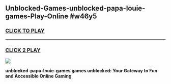 
## Unblocked-Games-unblocked-papa-louie-games-Play-Online #w46y5
<h3>
<a href="https://news.freeplayer.one?title=unblocked-papa-louie-games&ref=3">CLICK TO PLAY</a></h3>
<hr>

<h3>
<a href="https://news.freeplayer.one?title=unblocked-papa-louie-games&ref=3">CLICK 2 PLAY</a>
  
</h3>

<a href="https://news.freeplayer.one?title=unblocked-papa-louie-games&ref=3"><img src="https://clearcache.store/games.png"></a>


**unblocked-papa-louie-games games unblocked: Your Gateway to Fun and Accessible Online Gaming**
